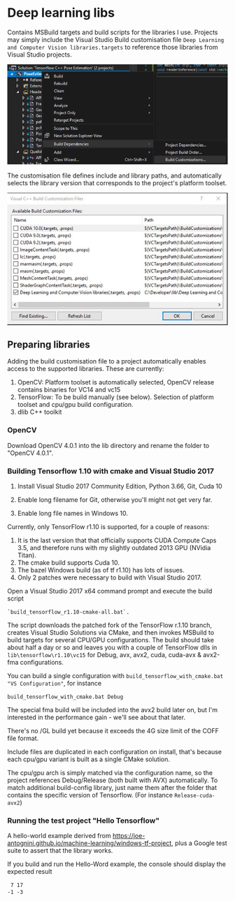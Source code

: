 # Deep learning libs

Contains MSBuild targets and build scripts for the libraries I use. Projects may simply include the Visual Studio Build customisation file `Deep Learning and Computer Vision libraries.targets` to reference those libraries from Visual Studio projects.

![Visual Studio Build Customizations](images/Open_Visual_Studio_Build_Customisations.png "Open Visual Studio Build Customisations dialog")

The customisation file defines include and library paths, and automatically selects the library version that corresponds to the project's platform toolset.

![Visual Studio Build Customizations](images/Visual_Studio_Build_Customisations_Files.jpg "Visual Studio Build Customisations files")


## Preparing libraries
Adding the build customisation file to a project automatically enables access to the supported libraries. These are currently:

1. OpenCV: Platform toolset is automatically selected, OpenCV release contains binaries for VC14 and vc15
2. TensorFlow: To be build manually (see below). Selection of platform toolset and cpu/gpu build configuration.
3. dlib C++ toolkit

### OpenCV
Download OpenCV 4.0.1 into the lib directory and rename the folder to "OpenCV 4.0.1".


### Building Tensorflow 1.10 with cmake and Visual Studio 2017

1. Install Visual Studio 2017 Community Edition, Python 3.66, Git, Cuda 10

2. Enable long filename for Git, otherwise you'll might not get very far.

3. Enable long file names in Windows 10.

Currently, only TensorFlow r1.10 is supported, for a couple of reasons:

1. It is the last version that that officially supports CUDA Compute Caps 3.5, and therefore runs with my slightly outdated 2013 GPU (NVidia Titan).
2. The cmake build supports Cuda 10.
3. The bazel Windows build  (as of tf r1.10) has lots of issues.
4. Only 2 patches were necessary to build with Visual Studio 2017.

Open a Visual Studio 2017 x64 command prompt and execute the build script 
```
`build_tensorflow_r1.10-cmake-all.bat`.
```
The script downloads the patched fork of the TensorFlow r.1.10 branch, creates Visual Studio Solutions via CMake, and then invokes MSBuild to build targets for several CPU/GPU configurations. The build should take about half a day or so and leaves you with a couple of TensorFlow dlls in `lib\tensorflow\r1.10\vc15` for Debug, avx, avx2, cuda, cuda-avx & avx2-fma configurations.

You can build a single configuration with `build_tensorflow_with_cmake.bat "VS Configuration"`, for instance
```
build_tensorflow_with_cmake.bat Debug
```

The special fma build will be included into the avx2 build later on, but I'm interested in the performance gain - we'll see about that later.
 
There's no /GL build yet because it exceeds the 4G size limit of the COFF file format.

Include files are duplicated in each configuration on install, that's because each cpu/gpu variant is built as a single CMake solution.

The cpu/gpu arch is simply matched via the configuration name, so the project references Debug/Release (both built with AVX) automatically. To match additional build-config library, just name them after the folder that contains the specific version of Tensorflow. (For instance `Release-cuda-avx2`)


### Running the test project "Hello Tensorflow"
A hello-world example derived from https://joe-antognini.github.io/machine-learning/windows-tf-project, plus a Google test suite to assert that the library works.

If you build and run the Hello-Word example, the console should display the expected result
```
 7 17
-1 -3
```
